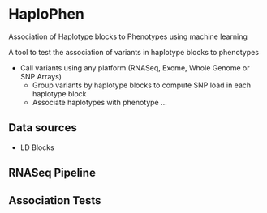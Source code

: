 # HaploPhen

Association of Haplotype blocks to Phenotypes using machine learning

A tool to test the association of variants in haplotype blocks to phenotypes

* Call variants using any platform (RNASeq, Exome, Whole Genome or SNP Arrays)
  * Group variants by haplotype blocks to compute SNP load in each haplotype block
  * Associate haplotypes with phenotype ...

## Data sources

   * LD Blocks


## RNASeq Pipeline


## Association Tests